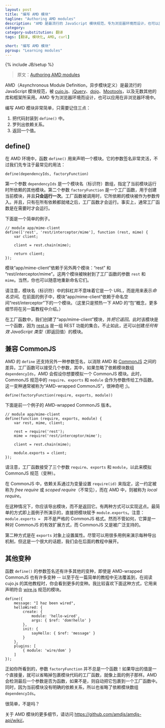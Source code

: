 ```yaml
---
layout: post
title: "编写 AMD 模块"
tagline: "Authoring AMD modules"
description: "AMD 是最流行的 JavaScript 模块规范，专为浏览器环境而设计，也可以应用在非浏览器环境中。编写 AMD 模块只需要记住三点：把代码封装到 define() 中，罗列出依赖关系，返回一个值。"
category: 
category-substitution: 翻译
tags: [翻译, 模块化, AMD, curl]

short: "编写 AMD 模块"
pgroup: "Learning modules"
---
```

{% include JB/setup %}

> 原文：[Authoring AMD modules](http://know.cujojs.com/tutorials/modules/authoring-amd-modules)

<!-- Asynchronous Module Definition (AMD) is the most widely supported JavaScript module format. It's used by cujo.js, jQuery, dojo, Mootools, and several dozens of other libraries and frameworks. AMD is specifically designed for browser environments, but you can also use it in non-browser environments. -->
AMD（Asynchronous Module Definition，异步模块定义）是最流行的 JavaScript 模块规范，被 [cujo.js]、[jQuery]、[dojo]、[Mootools]，以及无数其他的库和框架所采用。AMD 专为浏览器环境而设计，<!-- 不过 -->也可以应用在非浏览器环境中。

[cujo.js]: http://cujojs.com/
[jQuery]: http://jquery.com/
[dojo]: http://dojotoolkit.org/
[Mootools]: http://mootools.net/

<!-- Authoring AMD modules is super easy.  There are just three things to remember: -->
编写 AMD 模块非常简单，只需要记住三点：

<!-- 
1. Wrap your code in a `define()`.
2. List your dependencies.
3. Return something!
 -->
1. 把代码封装到 `define()` 中。
2. 罗列出依赖关系。
3. 返回一个值。

## define()

<!-- Let's start with `define()`.  The `define` function announces to the AMD environment that you wish to declare a module.  The signature of this function is pretty flexible, but let's start by focusing on the most common usage. -->
在 AMD 环境中，函数 `define()` 用来声明一个模块。它的参数签名非常灵活，不过我们先专注于最常见的用法：

    define(dependencyIds, factoryFunction)

<!-- As you can see from the first parameter, `dependencyIds`, you can pass an array of ids into `define`.  These are the ids of other modules that your module requires to do its work.  The second parameter, `factoryFunction`, is a function that creates your module and will be run *exactly once*.  The factory is called with the dependent modules as parameters.  Furthermore, it is guaranteed to run only after all of the dependencies are known to be available.  In practice, the factory typically runs just before it's needed. -->
第一个参数 `dependencyIds` 是一个模块名（标识符）数组，指定了当前模块运行时所依赖的其他模块。第二个参数 `factoryFunction` 是一个工厂函数，用于创建当前模块，并且**只会运行一次**。工厂函数被调用时，它所依赖的模块被作为参数传入。并且，只有在所有依赖都就绪之后，工厂函数才会运行。事实上，通常工厂函数是在需要时才会运行。

<!-- Here's a simple example. -->
下面是一个简单的例子。

    // module app/mime-client
    define(['rest', 'rest/interceptor/mime'], function (rest, mime) {
        var client;

        client = rest.chain(mime);

        return client;
    });

<!-- Our module, "app/mime-client", relies on two other modules, "rest" and "rest/interceptor/mime".  The two required modules are mapped onto the factory's parameter list as `rest` and `mime`.  You may name these however you wish, of course. -->
模块“app/mime-client”依赖于另外两个模块：“rest” 和 “rest/interceptor/mime”。这两个模块被映射到了工厂函数的参数 `rest` 和 `mime`。当然，你也可以随意地重新命名它们。

<!-- Note that slashes in a module id do not indicate it is an url.  AMD ids use slashes to indicate a *namespace*.  In this example, the "app/mime-client" module depends on a module in the "rest/interceptor" namespace.  (You're getting a sneak preview of AMD "packages" here.  We'll cover those in more detail in another tutorial.) -->
请注意，模块名（标识符）中的斜杠并不意味着它是一个 URL，而是用来表示*命名空间*。在前面的例子中，模块“app/mime-client”依赖于命名空间“rest/interceptor”下的一个模块。（这里只是预热一下 AMD 的“包”概念，更多细节将在另一篇教程中介绍。）

<!-- Inside the factory, we create the "app/mime-client" module *and return it*.  In this case, our module is a function since [rest.js](//github.com/cujojs/rest) is a suite of composable REST functions.  However, you can create modules that are *any valid Javascript type*. -->
在工厂函数中，我们创建了“app/mime-client”模块，并*把它返回*。此时该模块是一个函数，因为 [rest.js](//github.com/cujojs/rest) 是一组 REST 功能的集合。不止如此，还可以创建*任何有效 JavaScript 类型*（即返回值）的模块。

<!-- ## AMD-wrapped CommonJS -->
## 兼容 CommonJS

<!-- AMD supports another `define` signature that helps bridge the gap between AMD and [CommonJS](./authoring-cjs-modules.html.md).  If your factory function accepts parameters, but you omit the dependency array, the AMD environment assumes you wish to emulate a CommonJS module environment.  The standard `require`, `exports`, and `module` variables are injected as parameters to the factory.  This variation is often called "AMD-wrapped CommonJS", surprisingly. ;) -->
AMD 的 `define` 还支持另外一种参数签名，以消除 AMD 和 [CommonJS](/2014/01/25/authoring-cjs-modules/) 之间的差异。工厂函数可以接受几个参数，其中，如果忽略了依赖模块数组 `dependencyIds`，AMD 会假设你想要模拟一个 CommonJS 模块。此时，CommonJS 规范中的 `require`、`exports` 和 `module` 会作为参数传给工作函数。这一变种通常被称为“AMD-wrapped CommonJS”，很神奇吧 ;)。

    define(factoryFunction(require, exports, module))

<!-- Here's the previous example as AMD-wrapped CommonJS. -->
下面是前一个例子的 AMD-wrapped CommonJS 版本。

    // module app/mime-client
    define(function (require, exports, module) {
        var rest, mime, client;

        rest = require('rest');
        mime = require('rest/interceptor/mime');

        client = rest.chain(mime);

        module.exports = client;
    });

<!-- Notice that the factory receives *up to* three arguments that emulate the CommonJS `require`, `exports`, and `module` variables. -->
请注意，工厂函数接受了三个参数 `require`、`exports` 和 `module`，以此来模拟 CommonJS 规范（变种）。

<!-- In CommonJS, dependencies are assigned to local variables using `require(id)`.  This convention is known as the *free require* (or less commonly, the *scoped require*). In AMD it is known as the *local require*. -->
在 CommonJS 中，依赖关系通过为变量设置 `require(id)` 来指定，这一约定被称为 *free require* 或 *scoped require*（不常见），而在 AMD 中，则被称为 *local require*。

<!-- You should export your module, rather than return it.  You may export in one of two ways.  The simplest way, shown above, is to assign the module directly to `module.exports`. Note: `module.exports = ` is not strictly CommonJS.  However, it is a node.js extension to CommonJS that is widely supported. -->
在这种情况下，你应该导出模块，而不是返回它。有两种方式可以实现这点。最简单的方式即上面例子所演示的，直接把模块赋予 `module.exports`。注意：`module.exports = ` 并不是严格的 CommonJS 格式。然而不管如何，它算是一种对 CommonJS 的有效扩展方式，而 CommonJS 又是被广泛支持的。

<!-- The second way is to set properties on the `exports` object.  There are use cases for each export mechanism, but that's a great topic for an upcoming tutorial. -->
第二种方式是在 `exports` 对象上设置属性。尽管可以用很多用例来演示每种导出机制，但这是一个很大的话题，我们会在后面的教程中展开。

<!-- ## Other variations -->
## 其他变种

<!-- There are many other variations of `define` parameters and even variations of the AMD-wrapped CommonJS format -- too many to cover in a simple tutorial.  However, as you're browsing other cujo.js tutorials, there's one more variation you'll see a lot.  We recommend the following variation when declaring [wire.js](//github.com/cujojs/wire) "spec" modules. -->
函数 `define()` 的参数签名还有许多其他的变种，即使是 AMD-wrapped CommonJS 也有许多变种 -- 以至于在一篇简单的教程中无法覆盖到，在阅读 cujo.js 的其他教程时，你会看到更多的变种。我比较喜欢下面这种方式，它用来声明符合 [wire.js](//github.com/cujojs/wire) 规范的模块。

    define({
        message: "I haz been wired",
        helloWired: {
            create: {
                module: 'hello-wired',
                args: { $ref: 'dom!hello' }
            },
            init: {
                sayHello: { $ref: 'message' }
            }
        },
        plugins: [
            { module: 'wire/dom' }
        ]
    });

<!-- As you can see, the `factoryFunction` parameter does not always have to be a function!  When the exported value is static, as in the case above, the function wrapper may be omitted.  The AMD environment detects non-functions in the last position and automatically wraps them in a factory function.    Also, because this module does not have explicit dependencies, we can skip the dependency array, too. -->
正如你所看到的，参数 `factoryFunction` 并不总是一个函数！如果导出的值是一个直接量，就可以省略掉包裹模块代码的工厂函数，就像上面的例子那样。AMD 会检测最后一个参数是否为函数，如果不是，则自动把它包裹到一个工厂函数中。同时，因为当前模块没有明确的依赖关系，所以也省略了依赖模块数组 `dependencyIds`。

<!-- Pretty simple, no? -->
很简单，不是吗？

<!-- For further reading on AMD modules, visit https://github.com/amdjs/amdjs-api/wiki/. -->
关于 AMD 模块的更多细节，请访问 <https://github.com/amdjs/amdjs-api/wiki/>。

<link href="/assets/codemirror/lib/codemirror.css" rel="stylesheet">
<link href="/assets/codemirror/theme/neat.css" rel="stylesheet">
<script src="/assets/codemirror/lib/codemirror.js"></script>
<script src="/assets/codemirror/addon/runmode/runmode.js"></script>
<script src="/assets/codemirror/mode/javascript/javascript.js"></script>
<script type="text/javascript">
    $('pre').each(function(index, el){
        $(this).hide()
        var ctn = $('<pre class="cm-s-neat">').insertAfter(this)
        CodeMirror.runMode($(this).find('code').text(), 'javascript',
                 ctn.get(0));
    })
</script>